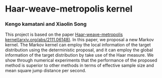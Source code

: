 # Haar-weave-metropolis kernel
###  Kengo kamatani and Xiaolin Song

This project is based on the  paper [Haar-weave-metropolis kernel(arxiv.org/abs/2111.06148)](https://arxiv.org/abs/2111.06148). In this paper, we proposal a new Markov kernel. The Markov kernel can employ the local information of the target distribution using the deterministic proposal, and it can employ the global information of the target distribution by take use of the Haar measure. We show through numerical experiments that the performance of the proposed method is superior to other methods in terms of effective sample size and mean square jump distance per second.

